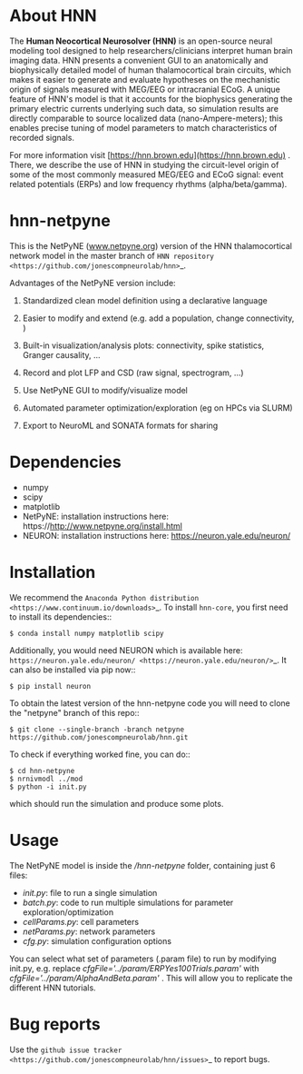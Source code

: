 # About HNN

The **Human Neocortical Neurosolver (HNN)** is an open-source neural modeling tool designed to help
researchers/clinicians interpret human brain imaging data. HNN presents a convenient GUI to an
anatomically and biophysically detailed model of human thalamocortical brain circuits, which
makes it easier to generate and evaluate hypotheses on the mechanistic origin of signals measured
with MEG/EEG or intracranial ECoG. A unique feature of HNN's model is that it accounts for the
biophysics generating the primary electric currents underlying such data, so simulation results
are directly comparable to source localized data (nano-Ampere-meters); this enables precise
tuning of model parameters to match characteristics of recorded signals.
 
For more information visit [https://hnn.brown.edu](https://hnn.brown.edu) . There, we describe the use of HNN in studying the
circuit-level origin of some of the most commonly measured MEG/EEG and ECoG signal: event related
potentials (ERPs) and low frequency rhythms (alpha/beta/gamma).


hnn-netpyne
========

This is the NetPyNE (www.netpyne.org) version of the HNN thalamocortical network model in the master branch of `HNN repository <https://github.com/jonescompneurolab/hnn>`_. 

Advantages of the NetPyNE version include:

1. Standardized clean model definition using a declarative language

2. Easier to modify and extend (e.g. add a population, change connectivity, )

3. Built-in visualization/analysis plots: connectivity, spike statistics, Granger causality, ...

4. Record and plot LFP and CSD (raw signal, spectrogram, ...)

5. Use NetPyNE GUI to modify/visualize model

6. Automated parameter optimization/exploration (eg on HPCs via SLURM)

7. Export to NeuroML and SONATA formats for sharing


Dependencies
============

* numpy
* scipy
* matplotlib
* NetPyNE: installation instructions here: https://http://www.netpyne.org/install.html
* NEURON: installation instructions here: https://neuron.yale.edu/neuron/


Installation
============

We recommend the `Anaconda Python distribution <https://www.continuum.io/downloads>`_. To install ``hnn-core``, you first need to install its dependencies::

	$ conda install numpy matplotlib scipy

Additionally, you would need NEURON which is available here: `https://neuron.yale.edu/neuron/ <https://neuron.yale.edu/neuron/>`_. It can also be installed via pip now::

	$ pip install neuron

To obtain the latest version of the hnn-netpyne code you will need to clone the "netpyne" branch of this repo::

	$ git clone --single-branch -branch netpyne https://github.com/jonescompneurolab/hnn.git 

To check if everything worked fine, you can do::

    $ cd hnn-netpyne
    $ nrnivmodl ../mod
	$ python -i init.py

which should run the simulation and produce some plots.

Usage
============

The NetPyNE model is inside the */hnn-netpyne* folder, containing just 6 files:

- *init.py*: file to run a single simulation  
- *batch.py*: code to run multiple simulations for parameter exploration/optimization
- *cellParams.py*: cell parameters 
- *netParams.py*: network parameters
- *cfg.py*: simulation configuration options

You can select what set of parameters (.param file) to run by modifying init.py, e.g. replace *cfgFile='../param/ERPYes100Trials.param'* with *cfgFile='../param/AlphaAndBeta.param'* . This will allow you to replicate the different HNN tutorials. 


Bug reports
===========

Use the `github issue tracker <https://github.com/jonescompneurolab/hnn/issues>`_ to report bugs.


